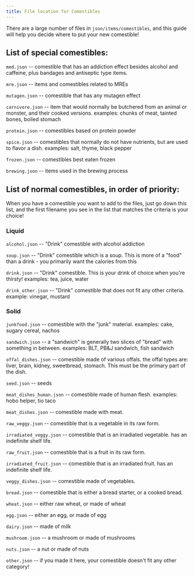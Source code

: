 ```yaml
---
title: File location for Comestibles
---
```


There are a large number of files in `json/items/comestibles`, and this guide will help you decide
where to put your new comestible!

## List of special comestibles:

`med.json` -- comestible that has an addiction effect besides alcohol and caffeine, plus bandages
and antiseptic type items.

`mre.json` -- items and comestibles related to MREs

`mutagen.json` -- comestible that has any mutagen effect

`carnivore.json` -- item that would normally be butchered from an animal or monster, and their
cooked versions. examples: chunks of meat, tainted bones, boiled stomach

`protein.json` -- comestibles based on protein powder

`spice.json` -- comestibles that normally do not have nutrients, but are used to flavor a dish.
examples: salt, thyme, black pepper

`frozen.json` -- comestibles best eaten frozen

`brewing.json` -- items used in the brewing process

## List of normal comestibles, in order of priority:

When you have a comestible you want to add to the files, just go down this list, and the first
filename you see in the list that matches the criteria is your choice!

### Liquid

`alcohol.json` -- "Drink" comestible with alcohol addiction

`soup.json` -- "Drink" comestible which is a soup. This is more of a "food" than a drink - you
primarily want the calories from this

`drink.json` -- "Drink" comestible. This is your drink of choice when you're thirsty! examples: tea,
juice, water

`drink_other.json` -- "Drink" comestible that does not fit any other criteria. example: vinegar,
mustard

### Solid

`junkfood.json` -- comestible with the "junk" material. examples: cake, sugary cereal, nachos

`sandwich.json` -- a "sandwich" is generally two slices of "bread" with something in between.
examples: BLT, PB&J sandwich, fish sandwich

`offal_dishes.json` -- comestible made of various offals. the offal types are: liver, brain, kidney,
sweetbread, stomach. This must be the primary part of the dish.

`seed.json` -- seeds

`meat_dishes_human.json` -- comestible made of human flesh. examples: hobo helper, tio taco

`meat_dishes.json` -- comestible made with meat.

`raw_veggy.json` -- comestible that is a vegetable in its raw form.

`irradiated_veggy.json` -- comestible that is an irradiated vegetable. has an indefinite shelf life.

`raw_fruit.json` -- comestible that is a fruit in its raw form.

`irradiated_fruit.json` -- comestible that is an irradiated fruit. has an indefinite shelf life.

`veggy_dishes.json` -- comestible made of vegetables.

`bread.json` -- comestible that is either a bread starter, or a cooked bread.

`wheat.json` -- either raw wheat, or made of wheat

`egg.json` -- either an egg, or made of egg

`dairy.json` -- made of milk

`mushroom.json` -- a mushroom or made of mushrooms

`nuts.json` -- a nut or made of nuts

`other.json` -- if you made it here, your comestible doesn't fit any other category!
